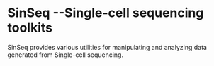 SinSeq --Single-cell sequencing toolkits
=======

SinSeq provides various utilities for manipulating and analyzing data generated from Single-cell sequencing.
